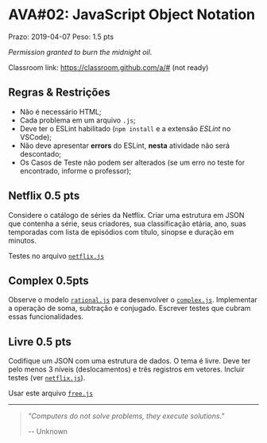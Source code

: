 # AVA#02: JavaScript Object Notation

Prazo: 2019-04-07 Peso: 1.5 pts

_Permission granted to burn the midnight oil._

Classroom link: <https://classroom.github.com/a/#> (not ready)

## Regras & Restrições

- Não é necessário HTML;
- Cada problema em um arquivo `.js`;
- Deve ter o ESLint habilitado (`npm install` e a extensão _ESLint_ no VSCode);
- Não deve apresentar **errors** do ESLint, **nesta** atividade não será descontado;
- Os Casos de Teste não podem ser alterados (se um erro no teste for encontrado, informe o professor);

## Netflix 0.5 pts

Considere o catálogo de séries da Netflix. Criar uma estrutura em JSON que contenha a série, seus criadores, sua classificação etária, ano, suas temporadas com lista de episódios com título, sinopse e duração em minutos.

Testes no arquivo [`netflix.js`](netflix.js)

## Complex 0.5pts

Observe o modelo [`rational.js`](rational.js) para desenvolver o [`complex.js`](complex.js). Implementar a operação de soma, subtração e conjugado. Escrever testes que cubram essas funcionalidades.

## Livre 0.5 pts

Codifique um JSON com uma estrutura de dados. O tema é livre. Deve ter pelo menos 3 níveis (deslocamentos) e três registros em vetores. Incluir testes (ver [`netflix.js`](netflix.js)).

Usar este arquivo [`free.js`](free.js)

* * *

> _"Computers do not solve problems, they execute solutions."_
>
> -- Unknown
